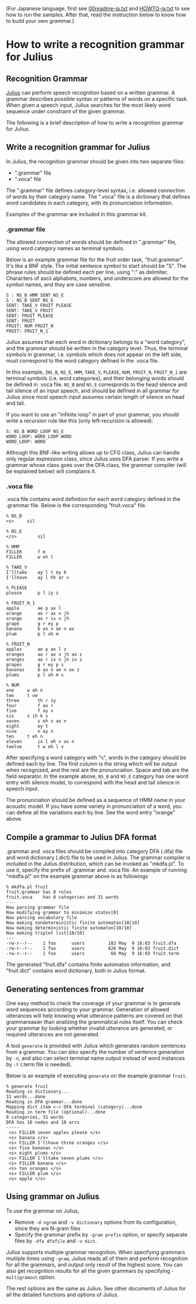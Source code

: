(For Japanese language, first see [00readme-ja.txt](https://github.com/julius-speech/grammar-kit/blob/master/00readme-ja.txt) and [HOWTO-ja.txt](https://github.com/julius-speech/grammar-kit/blob/master/HOWTO-ja.txt) to see how to run the samples.  After that, read the instruction below to know how to build your own grammar.)


# How to write a recognition grammar for Julius

## Recognition Grammar

[Julius](https://github.com/julius-speech/julius) can perform speech recognition based on a written grammar. A grammar describes possible syntax or patterns of words on a specific task. When given a speech input, Julius searches for the most likely word sequence under constraint of the given grammar.

The following is a brief description of how to write a recognition grammar for Julius.

## Write a recognition grammar for Julius

In Julius, the recognition grammar should be given into two separate files:
- ".grammar" file
- ".voca" file

The ".grammar" file defines category-level syntax, i.e. allowed connection of words by their category name. The ".voca" file is a dictionary that defines word candidates in each category, with its pronunciation information.

Examples of the grammar are included in this grammar kit.

### .grammar file

The allowed connection of words should be defined in ".grammar" file, using word category names as terminal symbols.

Below is an example grammar file for the fruit order task, "fruit.grammar". It's like a BNF style. The initial sentence symbol to start should be "S". The phrase rules should be defined each per line, using ":" as delimiter. Characters of ascii alphabets, numbers, and underscore are allowed for the symbol names, and they are case sensitive.

```
S : NS_B HMM SENT NS_E
S : NS_B SENT NS_E
SENT: TAKE_V FRUIT PLEASE
SENT: TAKE_V FRUIT
SENT: FRUIT PLEASE
SENT: FRUIT
FRUIT: NUM FRUIT_N
FRUIT: FRUIT_N_1
```

Julius assumes that each word in dictionary belongs to a "word category", and the grammar should be written in the category level.  Thus, the terminal symbols in grammar, i.e. symbols which does not appear on the left side, must correspond to the word category defined in the .voca file.

In this example, (`NS_B`, `NS_E`, `HMM`, `TAKE_V`, `PLEASE`, `NUM`, `FRUIT_N`, `FRUIT_N_1` are terminal symbols (i.e. word categories), and their belonging words should be defined in .voca file. `NS_B` and `NS_E` corresponds to the head silence and tail silence of an input speech, and should be defined in all grammar for Julius since most speech input assumes certain length of silence on head and tail.

If you want to use an "infinite loop" in part of your grammar, you should write a recursion rule like this (only left-recursion is allowed):

```
S: NS_B WORD_LOOP NS_E
WORD_LOOP: WORD_LOOP WORD
WORD_LOOP: WORD
```

Although this BNF-like writing allows up to CFG class, Julius can handle only regular expression class, since Julius uses DFA parser. If you write a grammar whose class goes over the DFA class, the grammar compiler (will be explained below) will complains it.

### .voca file

.voca file contains word definition for each word category defined in the .grammar file. Below is the corresponding "fruit.voca" file.

```
% NS_B
<s>		sil

% NS_E
</s>		sil

% HMM
FILLER		f m
FILLER		w eh l

% TAKE_V
I'lltake	ay l t ey k
I'llhave	ay l hh ar v

% PLEASE
please		p l iy z

% FRUIT_N_1
apple		ae p ax l
orange		ao r ax n jh
orange		ao r ix n jh
grape		g r ey p
banana		b ax n ae n ax
plum		p l ah m

% FRUIT_N
apples		ae p ax l z
oranges		ao r ax n jh ax z
oranges		ao r ix n jh ix z
grapes		g r ey p s
bananas		b ax n ae n ax z
plums		p l ah m s

% NUM
one		w ah n
two		t uw
three		th r iy
four		f ao r
five		f ay v
six		s ih k s
seven		s eh v ax n
eight		ey t
nine		n ay n
ten		t eh n
eleven		ix l eh v ax n
twelve		t w eh l v
```

After specifying a word category with "`%`", words in the category should be defined each by line. The first column is the string which will be output when recognized, and the rest are the pronunciation. Space and tab are the field separator. In the example above, `NS_B` and `NS_E` category has one word entry with silence model, to correspond with the head and tail silence in speech input.

The pronunciation should be defined as a sequence of HMM name in your acoustic model. If you have some variety in pronunciation of a word, you can define all the variations each by line. See the word entry "orange" above.

## Compile a grammar to Julius DFA format

.grammar and .voca files should be compiled into category DFA (.dfa) file and word dictionary (.dict) file to be used in Julius.  The grammar compiler is included in the Julius distribution, which can be invoked as "mkdfa.pl". To use it, specify the prefix of .grammar and .voca file. An example of running "mkdfa.pl" on the example grammar above is as followings

```
% mkdfa.pl fruit
fruit.grammar has 8 rules
fruit.voca    has 8 categories and 31 words
---
Now parsing grammar file
Now modifying grammar to minimize states[0]
Now parsing vocabulary file
Now making nondeterministic finite automaton[10/10]
Now making deterministic finite automaton[10/10]
Now making triplet list[10/10]
---
-rw-r--r--    1 foo      users         182 May  9 16:03 fruit.dfa
-rw-r--r--    1 foo      users         626 May  9 16:03 fruit.dict
-rw-r--r--    1 foo      users          66 May  9 16:03 fruit.term
```

The generated "fruit.dfa" contains finite automaton information, and "fruit.dict" contains word dictionary, both in Julius format.


## Generating sentences from grammar

One easy method to check the coverage of your grammar is to generate word sequences according to your grammar. Generation of allowed utterances will help knowing what utterance patterns are covered on that grammareasier than analizing the grammatical rules itself. You can check your grammar by looking whether invalid utterance are generated, or required utterances are not generated.

A tool `generate` is provided with Julius which generates random sentences from a grammar. You can also specify the number of sentence generation by `-n`, and also can select terminal name output instead of word instances by `-t` (.term file is needed).

Below is an example of executing `generate` on the example grammar `fruit`.

```
% generate fruit
Reading in dictionary...
31 words...done
Reading in DFA grammar...done
Mapping dict item <-> DFA terminal (category)...done
Reading in term file (optional)...done
8 categories, 31 words
DFA has 10 nodes and 18 arcs
-----
 <s> FILLER seven apples please </s>
 <s> banana </s>
 <s> FILLER I'llhave three oranges </s>
 <s> five bananas </s>
 <s> eight plums </s>
 <s> FILLER I'lltake seven plums </s>
 <s> FILLER banana </s>
 <s> ten oranges </s>
 <s> FILLER plum </s>
 <s> apple </s>
```

## Using grammar on Julius

To use the grammar on Julius,

- Remove `-d ngram` and `-v dictionary` options from its configuration, since they are N-gram files
- Specify the grammar prefix by `-gram prefix` option, or specify separate files by `-dfa dfafile` and `-v dict`.

Julius supports multiple grammar recognition.  When specifying grammars mutilple times using `-gram`, Julius reads all of them and perform recognition for all the grammars, and output only result of the highest score.  You can also get recognition results for all the given grammars by specifying `-multigramout` option.

The rest options are the same as Julius. See other documents of Julius for all the detailed functions and options of Julius.
